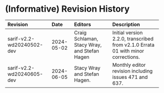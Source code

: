 <!--
---
toc:
  auto: false
  label: (Informative) Revision History
  enumerate: Appendix L.
---
-->
# (Informative) Revision History

| Revision                  | Date       | Editors                                      | Description                                                                      |
|:--------------------------|:-----------|:---------------------------------------------|:---------------------------------------------------------------------------------|
| sarif-v2.2-wd20240502-dev | 2024-05-02 | Craig Schlaman, Stacy Wray, and Stefan Hagen | Initial version 2.2.0, transcribed from v2.1.0 Errata 01 with minor corrections. |
| sarif-v2.2-wd20240605-dev | 2024-06-05 | Stacy Wray and Stefan Hagen.                 | Monthly editor revision including issues 471 and 637.                            |
